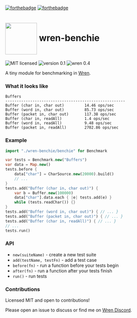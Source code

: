 
[![forthebadge](https://forthebadge.com/images/badges/open-source.svg)](https://forthebadge.com)
[![forthebadge](https://forthebadge.com/images/badges/built-with-love.svg)](https://forthebadge.com)

# <img src="https://wren.io/wren.svg" valign="middle" width="100"> wren-benchie 

![MIT licensed](https://badgen.net/badge/license/MIT/cyan?scale=1.5)
![version 0.1](https://badgen.net/badge/version/0.1.0/green?scale=1.5)
![wren 0.4](https://badgen.net/badge/wren/0.4/blue?scale=1.5)

A tiny module for benchmarking in [Wren](https://wren.io).


### What it looks like

```
Buffers
-----------------------------------------------------
Buffer (char in, char out)         14.46 ops/sec
Buffer (word in, char out)         85.73 ops/sec
Buffer (packet in, char out)       117.38 ops/sec
Buffer (char in, readAll)          1.4 ops/sec
Buffer (word in, readAll)          9.48 ops/sec
Buffer (packet in, readAll)        2702.86 ops/sec
```

### Example

```dart
import "./wren-benchie/benchie" for Benchmark

var tests = Benchmark.new("Buffers")
var data = Map.new()
tests.before {
    data["char"] = CharSource.new(20000).build()
    // ...
}
tests.add("Buffer (char in, char out)") {
    var b = Buffer.new(100000)
    data["char"].data.each { |e| tests.add(e) }
    while (tests.readChar()) {}
}
tests.add("Buffer (word in, char out)") { // ... }
tests.add("Buffer (packet in, char out)") { // ... }
tests.add("Buffer (char in, readAll)") { // ... }
// ...
tests.run()
```

### API

- `new(suiteName)` - create a new test suite
- `add(testName, testFn)` - add a test case
- `before(fn)` - run a function before your tests begin
- `after(fn)` - run a function after your tests finish
- `run()` - run tests

### Contributions

Licensed MIT and open to contributions!  

Please open an issue to discuss or find me on [Wren Discord](https://discord.gg/VTzuWmBavH).